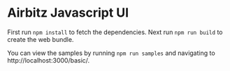# Airbitz Javascript UI

First run `npm install` to fetch the dependencies.  Next run `npm run build` to
create the web bundle.

You can view the samples by running `npm run samples`
and navigating to http://localhost:3000/basic/.
